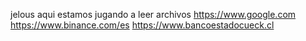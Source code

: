 jelous aqui estamos jugando a leer archivos
https://www.google.com 
https://www.binance.com/es
https://www.bancoestadocueck.cl
